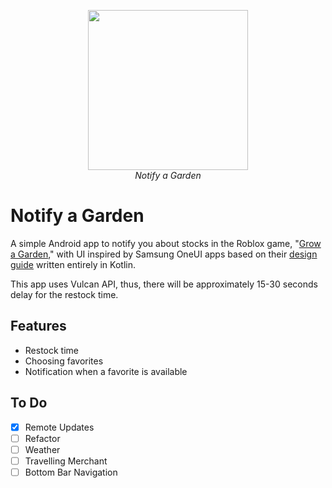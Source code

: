 <p align="center">
  <img src="https://github.com/user-attachments/assets/839502c5-3f26-4800-837f-3ba8e5579ecd" width="256" />
  <br/>
  <i>Notify a Garden</i>
</p>

# Notify a Garden

A simple Android app to notify you about stocks in the Roblox game, "[Grow a Garden](https://www.roblox.com/games/126884695634066/Grow-a-Garden)," with UI inspired by Samsung OneUI apps based on their [design guide](https://design.samsung.com/global/contents/one-ui/download/oneui_design_guide_eng.pdf) written entirely in Kotlin.

This app uses Vulcan API, thus, there will be approximately 15-30 seconds delay for the restock time.

## Features
- Restock time
- Choosing favorites
- Notification when a favorite is available

## To Do
- [x] Remote Updates
- [ ] Refactor
- [ ] Weather
- [ ] Travelling Merchant
- [ ] Bottom Bar Navigation
